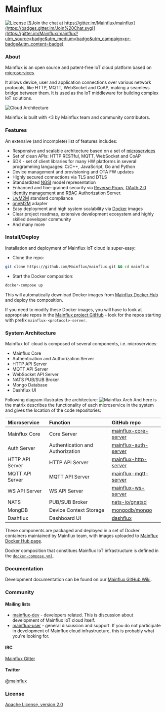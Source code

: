 # Mainflux

[![License](https://img.shields.io/badge/license-Apache%20v2.0-blue.svg)](LICENSE) [![Join the chat at https://gitter.im/Mainflux/mainflux](https://badges.gitter.im/Join%20Chat.svg)](https://gitter.im/Mainflux/mainflux?utm_source=badge&utm_medium=badge&utm_campaign=pr-badge&utm_content=badge)

### About
Mainflux is an open source and patent-free IoT cloud platform based on [microservices](https://en.wikipedia.org/wiki/Microservices).

It allows device, user and application connections over various network protocols, like HTTP, MQTT, WebSocket and CoAP, making a seamless bridge between them. It is used as the IoT middleware for building complex IoT solutions.

![Cloud Architecture](https://github.com/Mainflux/mainflux-doc/blob/master/img/cloudArchitecture.jpg)

Mainflux is built with <3 by Mainflux team and community contributors.

### Features
An extensive (and incomplete) list of features includes:
- Responsive and scalable architecture based on a set of [microservices](https://en.wikipedia.org/wiki/Microservices)
- Set of clean APIs: HTTP RESTful, MQTT, WebSocket and CoAP
- SDK - set of client libraries for many HW platforms in several programming languages: C/C++, JavaScript, Go and Python
- Device management and provisioning and OTA FW updates
- Highly secured connections via TLS and DTLS
- Standardized [NGSI](http://technical.openmobilealliance.org/Technical/technical-information/release-program/current-releases/ngsi-v1-0) model representation
- Enhanced and fine-grained security via [Reverse Proxy](https://en.wikipedia.org/wiki/Reverse_proxy), [OAuth 2.0](http://oauth.net/2/) [identity management](https://en.wikipedia.org/wiki/Identity_management) and [RBAC](https://en.wikipedia.org/wiki/Role-based_access_control) Authorization Server.
- [LwM2M](http://goo.gl/rHjLZQ) standard compliance
- [oneM2M](http://www.onem2m.org/) adapter
- Easy deployment and high system scalability via [Docker](https://www.docker.com/) images
- Clear project roadmap, extensive development ecosystem and highly skilled developer community
- And many more

### Install/Deploy
Installation and deployment of Mainflux IoT cloud is super-easy:
- Clone the repo:
```bash
git clone https://github.com/Mainflux/mainflux.git && cd mainflux
```

- Start the Docker composition:
```bash
docker-compose up
```

This will automatically download Docker images from [Mainflux Docker Hub](https://hub.docker.com/u/mainflux/) and deploy the composition.

If you need to modify these Docker images, you will have to look at appropriate repos in the [Mainflux project GitHub](https://github.com/Mainflux) - look for the repos starting with prefix `mainflux-<protocol>-server`.

### System Architecture
Mainflux IoT cloud is composed of several components, i.e. microservices:
- Mainflux Core
- Authentication and Authorization Server
- HTTP API Server
- MQTT API Server
- WebSocket API Server
- NATS PUB/SUB Broker
- Mongo Database
- Dashflux UI

Following diagram illustrates the architecture:
![Mainflux Arch](https://github.com/Mainflux/mainflux-doc/blob/master/mermaid/arch.png)
And here is the matrix describes the functionality of each microservice in the system and gives the location of the code repositories:

| Microservice         | Function               |  GitHub repo                                                             |
| :------------------- |:-----------------------| :------------------------------------------------------------------------|
| Mainflux Core        | Core Server            | [mainflux-core-server](https://github.com/Mainflux/mainflux-core-server) |
| Auth Server | Authentication and Authorization | [mainflux-auth-server](https://github.com/Mainflux/mainflux-auth-server) |
| HTTP API Server      | HTTP API Server        | [mainflux-http-server](https://github.com/Mainflux/mainflux-http-server) |
| MQTT API Server      | MQTT API Server        | [mainflux-mqtt-server](https://github.com/Mainflux/mainflux-mqtt-server) |
| WS API Server        | WS API Server          | [mainflux-ws-server](https://github.com/Mainflux/mainflux-ws-server)     |
| NATS                 | PUB/SUB Broker         | [nats-io/gnatsd](https://github.com/nats-io/gnatsd)                      |
| MongDB               | Device Context Storage | [mongodb/mongo](https://github.com/mongodb/mongo)                        |
| Dashflux             | Dashboard UI           | [dashflux](https://github.com/Mainflux/dashflux)                         |

These components are packaged and deployed in a set of Docker containers maintained by Mainflux team, with images uploaded to [Mainflux Docker Hub page](https://hub.docker.com/u/mainflux/).

Docker composition that constitues Mainflux IoT infrastructure is defined in the [`docker-compose.yml`](https://github.com/Mainflux/mainflux/blob/master/docker-compose.yml).

### Documentation
Development documentation can be found on our [Mainflux GitHub Wiki](https://github.com/Mainflux/mainflux/wiki).

### Community
#### Mailing lists
- [mainflux-dev](https://groups.google.com/forum/#!forum/mainflux-dev) - developers related. This is discussion about development of Mainflux IoT cloud itself.
- [mainflux-user](https://groups.google.com/forum/#!forum/mainflux-user) - general discussion and support. If you do not participate in development of Mainflux cloud infrastructure, this is probably what you're looking for.

#### IRC
[Mainflux Gitter](https://gitter.im/Mainflux/mainflux?utm_source=badge&utm_medium=badge&utm_campaign=pr-badge&utm_content=badge)

#### Twitter
[@mainflux](https://twitter.com/mainflux)

### License
[Apache License, version 2.0](LICENSE)

